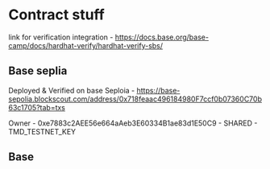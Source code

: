 # Contract stuff

link for verification integration - https://docs.base.org/base-camp/docs/hardhat-verify/hardhat-verify-sbs/

## Base seplia

Deployed & Verified on base Seploia - https://base-sepolia.blockscout.com/address/0x718feaac496184980F7ccf0b07360C70b63c1705?tab=txs

Owner - 0xe7883c2AEE56e664aAeb3E60334B1ae83d1E50C9 - SHARED - TMD_TESTNET_KEY

## Base

